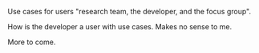 Use cases for users "research team, the developer, and the focus group".

How is the developer a user with use cases. Makes no sense to me.

More to come.